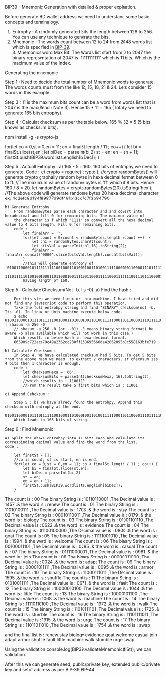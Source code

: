 BIP39 - Mnemonic Generation with detailed & proper explnation.

Before generate HD wallet address we need to understand some basic concepts and terminalogy.

1. Entrophy : A randomly generated Bits the length between 128 to 256. You can use any technique to generate the bits.
2. Mnemonic : The words count between 12 to 24 from 2048 words list which is specified in <a href="https://github.com/bitcoin/bips/blob/master/bip-0039.mediawiki">BIP-39</a>.  
    3. Mnemonics word Max Bit: The Words list start from 0 to 2047 the binary representation of 2047 is '11111111111' which is 11 bits. Which is the maximum value of the index.

Generating the mnemonic

Step 1 : Need to decide the total number of Mnemonic words to generate. The words counts must from the like 12, 15, 18, 21 & 24.
    Lets consider 15 words in this example.

Step 3 : 11 is the maximum bits count can be a word from words list that is 2047 is the max(Read : Note 3). Hence
    15 * 11 = 165 (Totally we need to generate 165 bits entrophy).

Step 4 : Calculat checksum as per the table below.
    165 % 32 = 5 (5 bits knows as checksum bits). 

npm install -g -s crypto-js

  for(let co = 0,st = 0,en = 11; co < finalSt.length / 11 ; co++) {
    let bi = finalSt.slice(st,en);
    let biDec = parseInt(bi,2)
    st = en;
    en = en + 11;
    finstSt.push(BIP39.wordlists.english[biDec]); 
   }

Step 5 : Actuall Entrophy :
    a) 165 - 5 = 160. 160 bits of entrophy we need to generate.
        Code : 
            let crypto = require('crypto');
            //crypto.randomBytes() will generate crypto graphally random bytes in hexa decimal format between 0 to ff.
            //The maximum value of randome bytes is 'ff' which if 8 bits. Hence 160 / 8 = 20. 
            let randomBytes = crypto.randomBytes(20).toString('hex');
            //The above code will generate randome bytes 20 hexa deccimal character ex: 4c2efc8d134f89877d9df491b13cc7c7f3b84790

    b) Generate Entrophy 
        From randomeBytes parse each character and and covert into hexadecimal and fill 0 for remaining bits. The maximum value of 
        the character is f which '1111' so convert all the hexa decimal value to 4 bits length. Fill 0 for remaining bits.
        code :
            let finalArr = '';
            for(let count = 0;count < randomBytes.length ;count ++)  {
                let ch1 = randomBytes.charAt(count);
                let bitsVal = parseInt(ch1,16).toString(2);
                finalArr = finalArr.concat('0000'.slice(bitsVal.length).concat(bitsVal));
            }
            //This will generate entrophy of '010011000010111011111100100011010001001101001111100010011000011101111101100
            1110111110100100100011011000100111100110001111100011111110011101110000100011110010000' 
            having length of 160.

Step 5 : Calculate Checksum(Not -b. Its -0).
    a) Find the hash :

        For this step we need linux or unix machine. I have tried and did not find any javascript code to perform this operation.
        Take the full entrohpy string and find "BINARY" checksum(not -b. Its -0). In linux or Unix machine execute below code.
        $ echo 0100110000101110111111001000110100010011010011111000100110000111011111011001110111110100100100011011000100111100110001111100011111110011101110000100011110010000 | shasum -a 256 -0
        // shasum -a 256 -0 (or --01) -0 means binary string format( be aware -b also available which will not work in this case.)  
        Which results in below hash in hexa decimal format.
        665909c722aca70c49a2362cc238ff138695666da42062095d8c558163bfe719
    
    b) Calculate Checksum :
        In Step 4. We have calculated checksum had 5 bits. To get 5 bits from the above hash we need  to extract 2 characters. If checksum iss 4 bits then 1 character is enough.
        code :
            let checksumHexa = '66';
            let checksumBits = parseInt(checksumHexa, 16).toString(2);
            //which results in : 1100110
            //From the result take 5 first bits which is : 11001

    c) Append Cehcksum :   
        
        Step 5 : b) we have alredy found the entrohpy. Append this checksum with entrophy at the end.
        010011000010111011111100100011010001001101001111100010011000011101111101100111011111010010010001101100010011110011000111110001111111001110111000010001111001000011001
        Which leads to 165 bits of string.

Step 6 : Find Mnemonic:

    a) Split the above entrohpy into 11 bits each and calculate its correspinding decimal value and find the word from the list.
    code :

        let finstSt = [];
        //co is count, st is start, en is end.
        for(let co = 0,st = 0,en = 11; co < finalSt.length / 11 ; co++) {
            let bi = finalSt.slice(st,en);
            let biDec = parseInt(bi,2)
            st = en;
            en = en + 11;
            finstSt.push(BIP39.wordlists.english[biDec]);          
        }

The count is : 00  The binary String is :  10110110001  ,The Decimal value is :  1457  .& the word is :  renew
The count is : 01  The binary String is :  11010100111  ,The Decimal value is :  1703  .& the word is :  stay
The count is : 02  The binary String is :  00010110011  ,The Decimal value is :  0179  .& the word is :  biology
The count is : 03  The binary String is :  01001101110  ,The Decimal value is :  0622  .& the word is :  evidence
The count is : 04  The binary String is :  01100100000  ,The Decimal value is :  0800  .& the word is :  goat
The count is : 05  The binary String is :  11111001010  ,The Decimal value is :  1994  .& the word is :  welcome
The count is : 06  The binary String is :  00100011101  ,The Decimal value is :  0285  .& the word is :  casual
The count is : 07  The binary String is :  01111000001  ,The Decimal value is :  0961  .& the word is :  join
The count is : 08  The binary String is :  00000011000  ,The Decimal value is :  0024  .& the word is :  adapt
The count is : 09  The binary String is :  00001011111  ,The Decimal value is :  0095  .& the word is :  armor
The count is : 10  The binary String is :  11000111011  ,The Decimal value is :  1595  .& the word is :  shuffle
The count is : 11  The binary String is :  01010011111  ,The Decimal value is :  0671  .& the word is :  fault
The count is : 12  The binary String is :  10000010100  ,The Decimal value is :  1044  .& the word is :  little
The count is : 13  The binary String is :  10000101100  ,The Decimal value is :  1068  .& the word is :  machine
The count is : 14  The binary String is :  11110110100  ,The Decimal value is :  1972  .& the word is :  walk
The count is : 15  The binary String is :  11010111101  ,The Decimal value is :  1725  .& the word is :  stumble
The count is : 16  The binary String is :  11101111011  ,The Decimal value is :  1915  .& the word is :  urge
The count is : 17  The binary String is :  11011011010  ,The Decimal value is :  1754  .& the word is :  swap

and the final list is : renew stay biology evidence goat welcome casual join adapt armor shuffle fault little machine walk stumble urge swap


Using the validation 
console.log(BIP39.validateMnemonic(fiSt)); we can validation.

After this we can generate seed, public/private key, extended public/private key and setof address as per BIP-39,BIP-44





